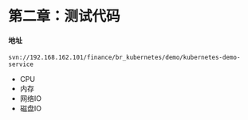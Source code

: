 # 第二章：测试代码

#### 地址

```http
svn://192.168.162.101/finance/br_kubernetes/demo/kubernetes-demo-service
```

- CPU
- 内存
- 网络IO
- 磁盘IO